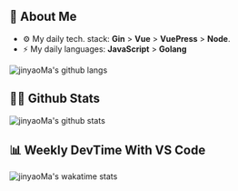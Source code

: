 ## :thinking: About Me

- :gear: My daily tech. stack: **Gin** > **Vue** > **VuePress** > **Node**.
- :zap: My daily languages: **JavaScript** > **Golang**

![jinyaoMa's github langs](https://github-readme-stats.vercel.app/api/top-langs/?username=jinyaoMa&layout=compact&theme=merko&langs_count=8&hide=html,css,ejs,smarty)

## :raising_hand_man: Github Stats

![jinyaoMa's github stats](https://github-readme-stats.vercel.app/api/?username=jinyaoMa&show_icons=true&theme=merko&count_private=true)

## :bar_chart: Weekly DevTime With VS Code

![jinyaoMa's wakatime stats](https://github-readme-stats.vercel.app/api/wakatime?username=jinyaoMa&layout=compact&theme=merko)
